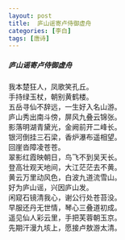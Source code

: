 ```yaml
---
layout: post
title:  庐山谣寄卢侍御虚舟
categories: [李白]
tags: [唐诗]
---
```


##### 庐山谣寄卢侍御虚舟


我本楚狂人，凤歌笑孔丘。<br>
手持绿玉杖，朝别黄鹤楼。<br>
五岳寻仙不辞远，一生好入名山游。<br>
庐山秀出南斗傍，屏风九叠云锦张。<br>
影落明湖青黛光，金阙前开二峰长。<br>
银河倒挂三石梁，香炉瀑布遥相望。<br>
回崖沓障凌苍苍。<br>
翠影红霞映朝日，鸟飞不到吴天长。<br>
登高壮观天地间，大江茫茫去不黄。<br>
黄云万里动风色，白波九道流雪山。<br>
好为庐山谣，兴因庐山发。<br>
闲窥石镜清我心，谢公行处苍苔没。<br>
早服还丹无世情，琴心三叠道初成。<br>
遥见仙人彩云里，手把芙蓉朝玉京。<br>
先期汗漫九垓上，愿接卢敖游太清。





























